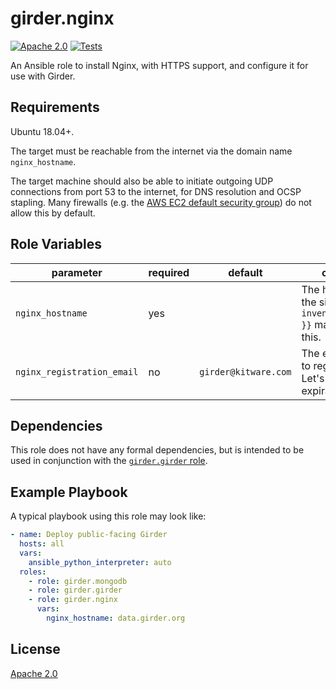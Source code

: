 girder.nginx
============
[![Apache 2.0](https://img.shields.io/badge/license-Apache%202-blue.svg)](https://raw.githubusercontent.com/girder/ansible-role-girder-nginx/master/LICENSE)
[![Tests](https://circleci.com/gh/girder/ansible-role-girder-nginx.svg?style=svg)](https://circleci.com/gh/girder/ansible-role-girder-nginx)

An Ansible role to install Nginx, with HTTPS support, and configure it
for use with Girder.

Requirements
------------

Ubuntu 18.04+.

The target must be reachable from the internet via the domain name
`nginx_hostname`.

The target machine should also be able to initiate outgoing UDP
connections  from port 53 to the internet, for DNS resolution and OCSP
stapling. Many firewalls (e.g. the
[AWS EC2 default security group](https://docs.aws.amazon.com/AWSEC2/latest/UserGuide/using-network-security.html#default-security-group))
do not allow this by default.

Role Variables
--------------

| parameter                  | required | default              | comments                                                                |
| -------------------------- | -------- | -------------------- | ----------------------------------------------------------------------- |
| `nginx_hostname`           | yes      |                      | The hostname of the site. `{{ inventory_hostname }}` may provide this.  |
| `nginx_registration_email` | no       | `girder@kitware.com` | The email address to register with Let's Encrypt for expiration alerts. |

Dependencies
------------

This role does not have any formal dependencies, but is intended to be
used in conjunction with the
[`girder.girder` role](https://galaxy.ansible.com/girder/girder).


Example Playbook
----------------

A typical playbook using this role may look like:

```yaml
- name: Deploy public-facing Girder
  hosts: all
  vars:
    ansible_python_interpreter: auto
  roles:
    - role: girder.mongodb
    - role: girder.girder
    - role: girder.nginx
      vars:
        nginx_hostname: data.girder.org
```

License
-------

[Apache 2.0](https://www.apache.org/licenses/LICENSE-2.0.html)
